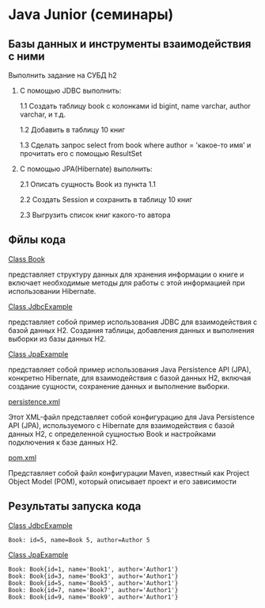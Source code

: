 # Java Junior (семинары)
## Базы данных и инструменты взаимодействия с ними
Выполнить задание на СУБД h2
1. С помощью JDBC выполнить:
 
   1.1 Создать таблицу book с колонками id bigint, name varchar, author varchar, и т.д.

   1.2 Добавить в таблицу 10 книг

   1.3 Сделать запрос select from book where author = 'какое-то имя' и прочитать его с помощью ResultSet
 

2. С помощью JPA(Hibernate) выполнить:

   2.1 Описать сущность Book из пункта 1.1

   2.2 Создать Session и сохранить в таблицу 10 книг
 
   2.3 Выгрузить список книг какого-то автора

## Фйлы кода

[Class Book](https://github.com/ShumAhd/Java-Junior-4/blob/main/src/main/java/org/example/Book.java
) 

представляет структуру данных для хранения информации о книге и включает необходимые методы для работы с этой информацией при использовании Hibernate.

[Class JdbcExample](https://github.com/ShumAhd/Java-Junior-4/blob/main/src/main/java/org/example/JdbcExample.java) 

представляет собой пример использования JDBC для взаимодействия с базой данных H2. 
Создания таблицы, добавления данных и выполнения выборки из базы данных H2.


[Сlass JpaExample](https://github.com/ShumAhd/Java-Junior-4/blob/main/src/main/java/org/example/JpaExample.java) 

представляет собой пример использования Java Persistence API (JPA), конкретно Hibernate, для взаимодействия с базой данных H2, включая создание сущности, сохранение данных и выполнение выборки.

[persistence.xml](https://github.com/ShumAhd/Java-Junior-4/blob/main/src/main/resources/META-INF/persistence.xml)

Этот XML-файл представляет собой конфигурацию для Java Persistence API (JPA), используемого с Hibernate для взаимодействия с базой данных H2, с определенной сущностью Book и настройками подключения к базе данных H2.

[pom.xml](https://github.com/ShumAhd/Java-Junior-4/blob/main/pom.xml)

Представляет собой файл конфигурации Maven, известный как Project Object Model (POM), который описывает проект и его зависимости

## Результаты запуска кода

[Class JdbcExample](https://github.com/ShumAhd/Java-Junior-4/blob/main/src/main/java/org/example/JdbcExample.java)

`Book: id=5, name=Book 5, author=Author 5`

[Сlass JpaExample](https://github.com/ShumAhd/Java-Junior-4/blob/main/src/main/java/org/example/JpaExample.java)

```
Book: Book{id=1, name='Book1', author='Author1'}
Book: Book{id=3, name='Book3', author='Author1'}
Book: Book{id=5, name='Book5', author='Author1'}
Book: Book{id=7, name='Book7', author='Author1'}
Book: Book{id=9, name='Book9', author='Author1'}
```


